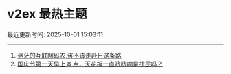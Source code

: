 # v2ex 最热主题

最近更新时间: 2025-10-01 15:03:11

--- 
1. [迷茫的互联网码农,该不该走赴日这条路](https://www.v2ex.com/t/1162986) 
2. [国庆节第一天早上 8 点，天花板一直咣咣响是扰民吗？](https://www.v2ex.com/t/1163000) 
